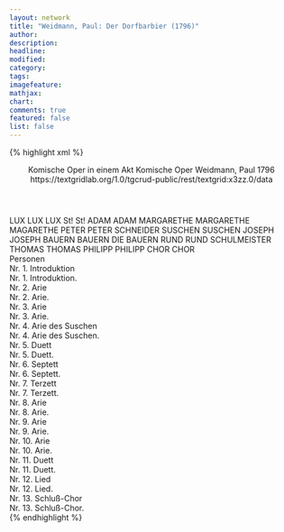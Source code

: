 ```yaml
---
layout: network
title: "Weidmann, Paul: Der Dorfbarbier (1796)"
author:
description:
headline:
modified:
category:
tags:
imagefeature: 
mathjax: 
chart: 
comments: true
featured: false
list: false
---
```

{% highlight xml %}
<?xml-model href="https://raw.githubusercontent.com/DLiNa/project/master/rules/lina.rnc"?><?xml-model href="https://raw.githubusercontent.com/DLiNa/project/master/rules/lina.sch"?>
<play xmlns="http://lina.digital">
  <header>
    <title>Der Dorfbarbier</title>
    <subtitle>Komische Oper in einem Akt</subtitle>
    <genretitle>Komische Oper</genretitle>
    <author>Weidmann, Paul</author>
    <date type="print"/>
    <date type="premiere">1796</date>
    <date type="written"/>
    <source>https://textgridlab.org/1.0/tgcrud-public/rest/textgrid:x3zz.0/data</source>
  </header>
  <personae>
    <character>
      <name>LUX</name>
      <alias xml:id="lux">
        <name>LUX</name>
      </alias>
      <alias xml:id="lux_st_st">
        <name>LUX St! St!</name>
      </alias>
    </character>
    <character>
      <name>ADAM</name>
      <alias xml:id="adam">
        <name>ADAM</name>
      </alias>
    </character>
    <character>
      <name>MARGARETHE</name>
      <alias xml:id="margarethe">
        <name>MARGARETHE</name>
      </alias>
      <alias xml:id="magarethe">
        <name>MAGARETHE</name>
      </alias>
    </character>
    <character>
      <name>PETER</name>
      <alias xml:id="peter">
        <name>PETER</name>
      </alias>
      <alias xml:id="schneider">
        <name>SCHNEIDER</name>
      </alias>
    </character>
    <character>
      <name>SUSCHEN</name>
      <alias xml:id="suschen">
        <name>SUSCHEN</name>
      </alias>
    </character>
    <character>
      <name>JOSEPH</name>
      <alias xml:id="joseph">
        <name>JOSEPH</name>
      </alias>
    </character>
    <character>
      <name>BAUERN</name>
      <alias xml:id="bauern">
        <name>BAUERN</name>
      </alias>
      <alias xml:id="die_bauern">
        <name>DIE BAUERN</name>
      </alias>
    </character>
    <character>
      <name>RUND</name>
      <alias xml:id="rund">
        <name>RUND</name>
      </alias>
      <alias xml:id="schulmeister">
        <name>SCHULMEISTER</name>
      </alias>
    </character>
    <character>
      <name>THOMAS</name>
      <alias xml:id="thomas">
        <name>THOMAS</name>
      </alias>
    </character>
    <character>
      <name>PHILIPP</name>
      <alias xml:id="philipp">
        <name>PHILIPP</name>
      </alias>
    </character>
    <character>
      <name>CHOR</name>
      <alias xml:id="chor">
        <name>CHOR</name>
      </alias>
    </character>
  </personae>
  <text>
    <div>
      <head>Personen</head>
    </div>
    <div>
      <head>Nr. 1. Introduktion</head>
      <div>
        <head>Nr. 1. Introduktion.</head>
        <sp who="#lux">
          <amount n="25" unit="speech_acts"/>
          <amount n="439" unit="words"/>
          <amount n="34" unit="lines"/>
          <amount n="2421" unit="chars"/>
        </sp>
        <sp who="#adam">
          <amount n="17" unit="speech_acts"/>
          <amount n="277" unit="words"/>
          <amount n="23" unit="lines"/>
          <amount n="1494" unit="chars"/>
        </sp>
        <sp who="#margarethe">
          <amount n="5" unit="speech_acts"/>
          <amount n="34" unit="words"/>
          <amount n="5" unit="lines"/>
          <amount n="188" unit="chars"/>
        </sp>
        <sp who="#schneider">
          <amount n="3" unit="speech_acts"/>
          <amount n="45" unit="words"/>
          <amount n="8" unit="lines"/>
          <amount n="243" unit="chars"/>
        </sp>
        <sp who="#adam #peter">
          <amount n="2" unit="speech_acts"/>
          <amount n="25" unit="words"/>
          <amount n="5" unit="lines"/>
          <amount n="138" unit="chars"/>
        </sp>
        <sp who="#magarethe">
          <amount n="1" unit="speech_acts"/>
          <amount n="5" unit="words"/>
          <amount n="1" unit="lines"/>
          <amount n="26" unit="chars"/>
        </sp>
        <sp who="#magarethe #lux #adam #schneider">
          <amount n="1" unit="speech_acts"/>
          <amount n="20" unit="words"/>
          <amount n="4" unit="lines"/>
          <amount n="101" unit="chars"/>
        </sp>
        <sp who="#peter">
          <amount n="1" unit="speech_acts"/>
          <amount n="10" unit="words"/>
          <amount n="1" unit="lines"/>
          <amount n="58" unit="chars"/>
        </sp>
      </div>
    </div>
    <div>
      <head>Nr. 2. Arie</head>
      <div>
        <head>Nr. 2. Arie.</head>
        <sp who="#lux">
          <amount n="1" unit="speech_acts"/>
          <amount n="68" unit="words"/>
          <amount n="14" unit="lines"/>
          <amount n="378" unit="chars"/>
        </sp>
        <sp who="#adam">
          <amount n="1" unit="speech_acts"/>
          <amount n="162" unit="words"/>
          <amount n="928" unit="chars"/>
        </sp>
      </div>
    </div>
    <div>
      <head>Nr. 3. Arie</head>
      <div>
        <head>Nr. 3. Arie.</head>
        <sp who="#adam">
          <amount n="1" unit="speech_acts"/>
          <amount n="152" unit="words"/>
          <amount n="32" unit="lines"/>
          <amount n="759" unit="chars"/>
        </sp>
      </div>
    </div>
    <div>
      <head>Nr. 4. Arie des Suschen</head>
      <div>
        <head>Nr. 4. Arie des Suschen.</head>
        <sp who="#lux">
          <amount n="2" unit="speech_acts"/>
          <amount n="90" unit="words"/>
          <amount n="501" unit="chars"/>
        </sp>
        <sp who="#suschen">
          <amount n="1" unit="speech_acts"/>
          <amount n="52" unit="words"/>
          <amount n="289" unit="chars"/>
        </sp>
      </div>
    </div>
    <div>
      <head>Nr. 5. Duett</head>
      <div>
        <head>Nr. 5. Duett.</head>
        <sp who="#lux">
          <amount n="16" unit="speech_acts"/>
          <amount n="218" unit="words"/>
          <amount n="29" unit="lines"/>
          <amount n="1124" unit="chars"/>
        </sp>
        <sp who="#suschen">
          <amount n="13" unit="speech_acts"/>
          <amount n="148" unit="words"/>
          <amount n="23" unit="lines"/>
          <amount n="757" unit="chars"/>
        </sp>
        <sp who="#joseph">
          <amount n="3" unit="speech_acts"/>
          <amount n="98" unit="words"/>
          <amount n="2" unit="lines"/>
          <amount n="551" unit="chars"/>
        </sp>
      </div>
    </div>
    <div>
      <head>Nr. 6. Septett</head>
      <div>
        <head>Nr. 6. Septett.</head>
        <sp who="#bauern">
          <amount n="7" unit="speech_acts"/>
          <amount n="65" unit="words"/>
          <amount n="12" unit="lines"/>
          <amount n="305" unit="chars"/>
        </sp>
        <sp who="#lux">
          <amount n="8" unit="speech_acts"/>
          <amount n="136" unit="words"/>
          <amount n="26" unit="lines"/>
          <amount n="765" unit="chars"/>
        </sp>
        <sp who="#joseph">
          <amount n="8" unit="speech_acts"/>
          <amount n="74" unit="words"/>
          <amount n="10" unit="lines"/>
          <amount n="422" unit="chars"/>
        </sp>
        <sp who="#die_bauern">
          <amount n="1" unit="speech_acts"/>
          <amount n="6" unit="words"/>
          <amount n="1" unit="lines"/>
          <amount n="31" unit="chars"/>
        </sp>
        <sp who="#suschen">
          <amount n="3" unit="speech_acts"/>
          <amount n="33" unit="words"/>
          <amount n="4" unit="lines"/>
          <amount n="172" unit="chars"/>
        </sp>
        <sp who="#schulmeister">
          <amount n="4" unit="speech_acts"/>
          <amount n="35" unit="words"/>
          <amount n="6" unit="lines"/>
          <amount n="181" unit="chars"/>
        </sp>
        <sp who="#adam">
          <amount n="4" unit="speech_acts"/>
          <amount n="30" unit="words"/>
          <amount n="5" unit="lines"/>
          <amount n="162" unit="chars"/>
        </sp>
        <sp who="#bauern #lux #joseph #suschen #adam #rund">
          <amount n="1" unit="speech_acts"/>
          <amount n="6" unit="words"/>
          <amount n="1" unit="lines"/>
          <amount n="26" unit="chars"/>
        </sp>
        <sp who="#rund">
          <amount n="5" unit="speech_acts"/>
          <amount n="151" unit="words"/>
          <amount n="2" unit="lines"/>
          <amount n="864" unit="chars"/>
        </sp>
      </div>
    </div>
    <div>
      <head>Nr. 7. Terzett</head>
      <div>
        <head>Nr. 7. Terzett.</head>
        <sp who="#joseph">
          <amount n="5" unit="speech_acts"/>
          <amount n="87" unit="words"/>
          <amount n="15" unit="lines"/>
          <amount n="490" unit="chars"/>
        </sp>
        <sp who="#suschen">
          <amount n="2" unit="speech_acts"/>
          <amount n="26" unit="words"/>
          <amount n="4" unit="lines"/>
          <amount n="129" unit="chars"/>
        </sp>
        <sp who="#rund">
          <amount n="8" unit="speech_acts"/>
          <amount n="111" unit="words"/>
          <amount n="9" unit="lines"/>
          <amount n="584" unit="chars"/>
        </sp>
        <sp who="#lux">
          <amount n="13" unit="speech_acts"/>
          <amount n="299" unit="words"/>
          <amount n="6" unit="lines"/>
          <amount n="1671" unit="chars"/>
        </sp>
        <sp who="#adam">
          <amount n="7" unit="speech_acts"/>
          <amount n="132" unit="words"/>
          <amount n="3" unit="lines"/>
          <amount n="719" unit="chars"/>
        </sp>
        <sp who="#thomas">
          <amount n="1" unit="speech_acts"/>
          <amount n="16" unit="words"/>
          <amount n="102" unit="chars"/>
        </sp>
        <sp who="#philipp">
          <amount n="1" unit="speech_acts"/>
          <amount n="8" unit="words"/>
          <amount n="1" unit="lines"/>
          <amount n="52" unit="chars"/>
        </sp>
        <sp who="#bauern">
          <amount n="1" unit="speech_acts"/>
          <amount n="13" unit="words"/>
          <amount n="1" unit="lines"/>
          <amount n="66" unit="chars"/>
        </sp>
      </div>
    </div>
    <div>
      <head>Nr. 8. Arie</head>
      <div>
        <head>Nr. 8. Arie.</head>
        <sp who="#adam">
          <amount n="2" unit="speech_acts"/>
          <amount n="108" unit="words"/>
          <amount n="20" unit="lines"/>
          <amount n="598" unit="chars"/>
        </sp>
        <sp who="#lux">
          <amount n="4" unit="speech_acts"/>
          <amount n="172" unit="words"/>
          <amount n="1" unit="lines"/>
          <amount n="954" unit="chars"/>
        </sp>
        <sp who="#margarethe">
          <amount n="2" unit="speech_acts"/>
          <amount n="49" unit="words"/>
          <amount n="1" unit="lines"/>
          <amount n="262" unit="chars"/>
        </sp>
        <sp who="#suschen">
          <amount n="1" unit="speech_acts"/>
          <amount n="1" unit="words"/>
          <amount n="1" unit="lines"/>
          <amount n="7" unit="chars"/>
        </sp>
      </div>
    </div>
    <div>
      <head>Nr. 9. Arie</head>
      <div>
        <head>Nr. 9. Arie.</head>
        <sp who="#lux">
          <amount n="3" unit="speech_acts"/>
          <amount n="199" unit="words"/>
          <amount n="13" unit="lines"/>
          <amount n="1110" unit="chars"/>
        </sp>
        <sp who="#suschen">
          <amount n="3" unit="speech_acts"/>
          <amount n="26" unit="words"/>
          <amount n="3" unit="lines"/>
          <amount n="150" unit="chars"/>
        </sp>
      </div>
    </div>
    <div>
      <head>Nr. 10. Arie</head>
      <div>
        <head>Nr. 10. Arie.</head>
        <sp who="#suschen">
          <amount n="5" unit="speech_acts"/>
          <amount n="74" unit="words"/>
          <amount n="12" unit="lines"/>
          <amount n="377" unit="chars"/>
        </sp>
        <sp who="#lux">
          <amount n="37" unit="speech_acts"/>
          <amount n="529" unit="words"/>
          <amount n="27" unit="lines"/>
          <amount n="2945" unit="chars"/>
        </sp>
        <sp who="#joseph">
          <amount n="19" unit="speech_acts"/>
          <amount n="245" unit="words"/>
          <amount n="15" unit="lines"/>
          <amount n="1358" unit="chars"/>
        </sp>
        <sp who="#rund">
          <amount n="11" unit="speech_acts"/>
          <amount n="185" unit="words"/>
          <amount n="7" unit="lines"/>
          <amount n="1029" unit="chars"/>
        </sp>
        <sp who="#adam">
          <amount n="2" unit="speech_acts"/>
          <amount n="43" unit="words"/>
          <amount n="256" unit="chars"/>
        </sp>
      </div>
    </div>
    <div>
      <head>Nr. 11. Duett</head>
      <div>
        <head>Nr. 11. Duett.</head>
        <sp who="#lux">
          <amount n="9" unit="speech_acts"/>
          <amount n="232" unit="words"/>
          <amount n="11" unit="lines"/>
          <amount n="1305" unit="chars"/>
        </sp>
        <sp who="#joseph">
          <amount n="3" unit="speech_acts"/>
          <amount n="26" unit="words"/>
          <amount n="4" unit="lines"/>
          <amount n="136" unit="chars"/>
        </sp>
        <sp who="#adam">
          <amount n="2" unit="speech_acts"/>
          <amount n="13" unit="words"/>
          <amount n="2" unit="lines"/>
          <amount n="80" unit="chars"/>
        </sp>
        <sp who="#philipp">
          <amount n="2" unit="speech_acts"/>
          <amount n="13" unit="words"/>
          <amount n="2" unit="lines"/>
          <amount n="71" unit="chars"/>
        </sp>
        <sp who="#thomas">
          <amount n="3" unit="speech_acts"/>
          <amount n="20" unit="words"/>
          <amount n="3" unit="lines"/>
          <amount n="122" unit="chars"/>
        </sp>
        <sp who="#bauern">
          <amount n="2" unit="speech_acts"/>
          <amount n="8" unit="words"/>
          <amount n="2" unit="lines"/>
          <amount n="39" unit="chars"/>
        </sp>
        <sp who="#rund">
          <amount n="3" unit="speech_acts"/>
          <amount n="70" unit="words"/>
          <amount n="1" unit="lines"/>
          <amount n="382" unit="chars"/>
        </sp>
      </div>
    </div>
    <div>
      <head>Nr. 12. Lied</head>
      <div>
        <head>Nr. 12. Lied.</head>
        <sp who="#rund">
          <amount n="9" unit="speech_acts"/>
          <amount n="173" unit="words"/>
          <amount n="16" unit="lines"/>
          <amount n="1032" unit="chars"/>
        </sp>
        <sp who="#joseph">
          <amount n="4" unit="speech_acts"/>
          <amount n="83" unit="words"/>
          <amount n="1" unit="lines"/>
          <amount n="452" unit="chars"/>
        </sp>
        <sp who="#lux">
          <amount n="11" unit="speech_acts"/>
          <amount n="149" unit="words"/>
          <amount n="8" unit="lines"/>
          <amount n="808" unit="chars"/>
        </sp>
        <sp who="#adam">
          <amount n="2" unit="speech_acts"/>
          <amount n="10" unit="words"/>
          <amount n="2" unit="lines"/>
          <amount n="52" unit="chars"/>
        </sp>
        <sp who="#lux_st_st">
          <amount n="1" unit="speech_acts"/>
          <amount n="18" unit="words"/>
          <amount n="1" unit="lines"/>
          <amount n="86" unit="chars"/>
        </sp>
      </div>
    </div>
    <div>
      <head>Nr. 13. Schluß-Chor</head>
      <div>
        <head>Nr. 13. Schluß-Chor.</head>
        <sp who="#chor">
          <amount n="1" unit="speech_acts"/>
          <amount n="25" unit="words"/>
          <amount n="4" unit="lines"/>
          <amount n="126" unit="chars"/>
        </sp>
      </div>
    </div>
  </text>
</play>
{% endhighlight %}